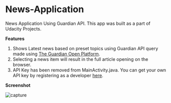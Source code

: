 # **News-Application**
News Application Using Guardian API.
This app was built as a part of Udacity Projects. 

**Features**
1) Shows Latest news based on preset topics using Guardian API query made using [The Guardian Open Platform](https://open-platform.theguardian.com/explore/).
2) Selecting a news item will result in the full article opening on the browser.
3) API Key has been removed from MainActivity.java. You can get your own API key by registering as a developer [here](https://bonobo.capi.gutools.co.uk/register/developer).

**Screenshot**

![capture](https://user-images.githubusercontent.com/31140745/47259911-e67b6c80-d4ce-11e8-9e8d-41572e6107c3.JPG)
